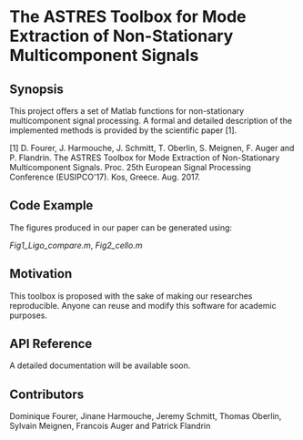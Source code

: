# The ASTRES Toolbox for Mode Extraction of Non-Stationary Multicomponent Signals

## Synopsis

This project offers a set of Matlab functions for non-stationary multicomponent signal processing.
A formal and detailed description of the implemented methods is provided by the scientific paper [1].

[1] D. Fourer, J. Harmouche, J. Schmitt, T. Oberlin, S. Meignen, F. Auger and P. Flandrin. The ASTRES Toolbox for Mode Extraction of
Non-Stationary Multicomponent Signals. Proc. 25th European Signal Processing Conference (EUSIPCO'17). Kos, Greece. Aug. 2017.

## Code Example

The figures produced in our paper can be generated using:

*Fig1_Ligo_compare.m*, 
*Fig2_cello.m*

## Motivation

This toolbox is proposed with the sake of making our researches reproducible.
Anyone can reuse and modify this software for academic purposes.

## API Reference

A detailed documentation will be available soon.

## Contributors

Dominique Fourer, Jinane Harmouche, Jeremy Schmitt, Thomas Oberlin, Sylvain Meignen, Francois Auger and Patrick Flandrin
